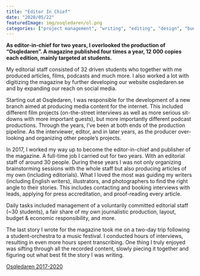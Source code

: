 ```yaml
---
title: "Editor In Chief​"
date: "2020/05/22"
featuredImage: img/osqledaren/ol.png
categories: ["project management", "writing", "editing", "design", "budgeting"]
---
```


**As editor-in-chief for two years, I overlooked the production of “Osqledaren”. A magazine published four times a year, 12 000 copies each edition, mainly targeted at students.**

My editorial staff consisted of 32 driven students who together with me produced articles, films, podcasts and much more. I also worked a lot with digitizing the magazine by further developing our website osqledaren.se and by expanding our reach on social media.

Starting out at Osqledaren, I was responsible for the development of a new branch aimed at producing media content for the internet. This included different film projects (on-the-street interviews as well as more serious sit-downs with more important guests), but more importantly different podcast productions. Through the years, I’ve been at both ends of the production pipeline. As the interviewer, editor, and in later years, as the producer over-looking and organizing other people’s projects.

In 2017, I worked my way up to become the editor-in-chief and publisher of the magazine. A full-time job I carried out for two years. With an editorial staff of around 30 people. During these years I was not only organizing brainstorming sessions with the whole staff but also producing articles of my own (including editorials). What I loved the most was guiding my writers (including English writers), illustrators, and photographers to find the right angle to their stories. This includes contacting and booking interviews with leads, applying for press accreditation, and proof-reading every article. 

Daily tasks included management of a voluntarily committed editorial staff (~30 students), a fair share of my own journalistic production, layout, budget & economic responsibility, and more.

The last story I wrote for the magazine took me on a two-day trip following a student-orchestra to a music festival. I conducted hours of interviews, resulting in even more hours spent transcribing. One thing I truly enjoyed was sifting through all the recorded content, slowly piecing it together and figuring out what best fit the story I was writing. 

[Osqledaren 2017-2020](https://issuu.com/osqledaren)
